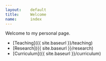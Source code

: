 ```yaml
---
layout:    default
title:     Welcome
name:      index
---
```

Welcome to my personal page.

  - [Teaching]({{ site.baseurl }}/teaching)
  - [Research]({{ site.baseurl }}/research)
  - [Curriculum]({{ site.baseurl }}/curriculum)
